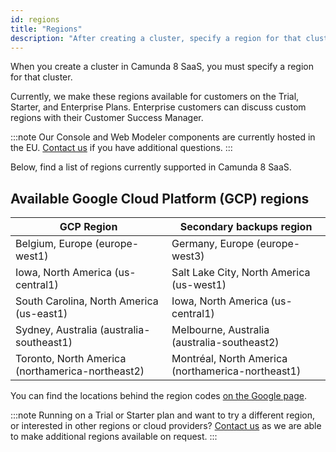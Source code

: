 ```yaml
---
id: regions
title: "Regions"
description: "After creating a cluster, specify a region for that cluster. Read on for details of Google Cloud Platform regions currently supported in Camunda 8 SaaS."
---
```


When you create a cluster in Camunda 8 SaaS, you must specify a region for that cluster.

Currently, we make these regions available for customers on the Trial, Starter, and Enterprise Plans. Enterprise customers can discuss custom regions with their Customer Success Manager.

:::note
Our Console and Web Modeler components are currently hosted in the EU. [Contact us](https://camunda.com/contact/) if you have additional questions.
:::

Below, find a list of regions currently supported in Camunda 8 SaaS.

## Available Google Cloud Platform (GCP) regions

| GCP Region                                        | Secondary backups region                           |
| ------------------------------------------------- | -------------------------------------------------- |
| Belgium, Europe (europe-west1)                    | Germany, Europe (europe-west3)                     |
| Iowa, North America (us-central1)                 | Salt Lake City, North America (us-west1)           |
| South Carolina, North America (us-east1)          | Iowa, North America (us-central1)                  |
| Sydney, Australia (australia-southeast1)          | Melbourne, Australia (australia-southeast2)        |
| Toronto, North America (northamerica-northeast2)  | Montréal, North America (northamerica-northeast1)  |

You can find the locations behind the region codes [on the Google page](https://cloud.google.com/about/locations).

:::note
Running on a Trial or Starter plan and want to try a different region, or interested in other regions or cloud providers? [Contact us](https://camunda.com/contact/) as we are able to make additional regions available on request.
:::
